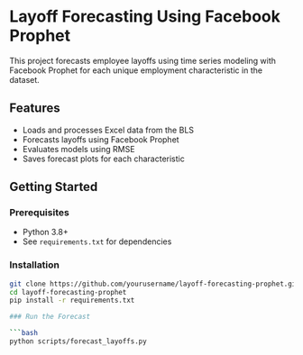 # Layoff Forecasting Using Facebook Prophet

This project forecasts employee layoffs using time series modeling with Facebook Prophet for each unique employment characteristic in the dataset.

## Features

- Loads and processes Excel data from the BLS
- Forecasts layoffs using Facebook Prophet
- Evaluates models using RMSE
- Saves forecast plots for each characteristic

## Getting Started

### Prerequisites

- Python 3.8+
- See `requirements.txt` for dependencies

### Installation

```bash
git clone https://github.com/yourusername/layoff-forecasting-prophet.git
cd layoff-forecasting-prophet
pip install -r requirements.txt

### Run the Forecast

```bash
python scripts/forecast_layoffs.py
